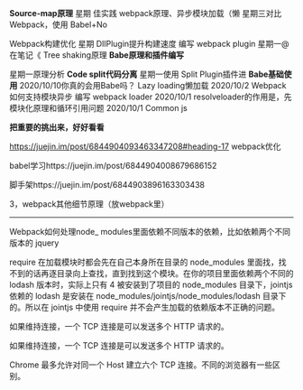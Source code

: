 **Source-map原理**
 星期
 佳实践
 webpack原理、异步模块加载（懒
 星期三对比 Webpack，使用 Babel+No

 Webpack构建优化
 星期
 DIlPlugin提升构建速度
 编写 webpack plugin
 星期一@在笔记《 Tree shaking原理
 **Babe原理和插件编写**

 星期一原理分析
 **Code split代码分离**
 星期一使用 Split Plugin插件进
 **Babe基础使用**
 2020/10/10你真的会用Babe吗？
 Lazy loading懒加载
 2020/10/2 Webpack如何支持模块异步
 编写 webpack loader
 2020/10/1 resolveloader的作用是，先
 模块化原理和循环引用问题
 2020/10/1
 Common js

**把重要的挑出来，好好看看**

 https://juejin.im/post/6844904093463347208#heading-17 webpack优化

babel学习https://juejin.im/post/6844904008679686152

脚手架https://juejin.im/post/6844903896163303438

3，webpack其他细节原理（放webpack里）

---

Webpack如何处理node_ modules里面依赖不同版本的依赖，比如依赖两个不同版本的 jquery

 require 在加载模块时都会先在自己本身所在目录的 node_modules 里面找，找不到的话再逐目录向上查找，直到找到这个模块。在你的项目里面依赖两个不同的 lodash 版本时，实际上只有 4 被安装到了项目的 node_modules 目录下，jointjs 依赖的 lodash 是安装在 node_modules/jointjs/node_modules/lodash 目录下的。所以在 jointjs 中使用 require 并不会产生加载的依赖版本不正确的问题。

如果维持连接，一个 TCP 连接是可以发送多个 HTTP 请求的。

如果维持连接，一个 TCP 连接是可以发送多个 HTTP 请求的。

Chrome 最多允许对同一个 Host 建立六个 TCP 连接。不同的浏览器有一些区别。

